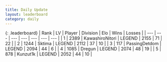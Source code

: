 ```yaml
---
title: Daily Update
layout: leaderboard
category: daily
---
```


{: .leaderboard}
| Rank | LV | Player | Division | Elo | Wins | Losses |
| --- | --- | --- | --- | --- | --- | --- |
| <span data-change="0">1</span> | 2389 | <span title="ID: 164871">KawashiroNitori</span> | LEGEND | <span data-change="22">2155</span> | <span data-change="6">71</span> | <span data-change="1">22</span> |
| <span data-change="12">2</span> | 1244 | <span title="ID: 353063">Sktima</span> | LEGEND | <span data-change="107">2112</span> | <span data-change="20">37</span> | <span data-change="1">10</span> |
| <span data-change="-1">3</span> | 117 | <span title="ID: 454837">PassingDetdom</span> | LEGEND | <span data-change="0">2094</span> | <span data-change="0">44</span> | <span data-change="0">6</span> |
| <span data-change="-1">4</span> | 1085 | <span title="ID: 337810">Dregun</span> | LEGEND | <span data-change="6">2074</span> | <span data-change="6">48</span> | <span data-change="3">19</span> |
| <span data-change="-1">5</span> | 878 | <span title="ID: 392407">Kunzut1k</span> | LEGEND | <span data-change="19">2052</span> | <span data-change="10">44</span> | <span data-change="4">10</span> |